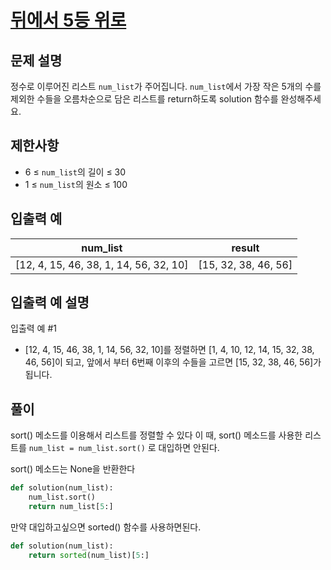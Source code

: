 # [뒤에서 5등 위로][1]

## 문제 설명

정수로 이루어진 리스트 `num_list`가 주어집니다. `num_list`에서 가장 작은 5개의 수를 제외한 수들을 오름차순으로 담은 리스트를 return하도록 solution 함수를 완성해주세요.

## 제한사항

- 6 ≤ `num_list`의 길이 ≤ 30
- 1 ≤ `num_list`의 원소 ≤ 100

## 입출력 예

| num_list                               | result               |
| -------------------------------------- | -------------------- |
| [12, 4, 15, 46, 38, 1, 14, 56, 32, 10] | [15, 32, 38, 46, 56] |

## 입출력 예 설명

입출력 예 #1

- [12, 4, 15, 46, 38, 1, 14, 56, 32, 10]를 정렬하면 [1, 4, 10, 12, 14, 15, 32, 38, 46, 56]이 되고, 앞에서 부터 6번째 이후의 수들을 고르면 [15, 32, 38, 46, 56]가 됩니다.

## 풀이

sort() 메소드를 이용해서 리스트를 정렬할 수 있다 이 때, sort() 메소드를 사용한 리스트를 `num_list = num_list.sort()` 로 대입하면 안된다.

sort() 메소드는 None을 반환한다

```python
def solution(num_list):
    num_list.sort()
    return num_list[5:]
```

만약 대입하고싶으면 sorted() 함수를 사용하면된다.

```python
def solution(num_list):
    return sorted(num_list)[5:]
```

[1]: https://school.programmers.co.kr/learn/courses/30/lessons/181852
